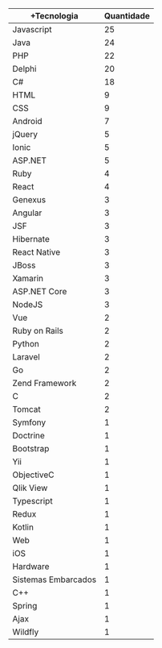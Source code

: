 |+Tecnologia  | Quantidade |
|------------ | -----------|
|Javascript |25 |
|Java |24 |
|PHP |22 |
|Delphi |20 |
|C# |18 |
|HTML |9 |
|CSS |9 |
|Android |7 |
|jQuery |5 |
|Ionic |5 |
|ASP.NET |5 |
|Ruby |4 |
|React |4 |
|Genexus |3 |
|Angular |3 |
|JSF |3 |
|Hibernate |3 |
|React Native |3 |
|JBoss |3 |
|Xamarin |3 |
|ASP.NET Core |3 |
|NodeJS |3 |
|Vue |2 |
|Ruby on Rails |2 |
|Python |2 |
|Laravel |2 |
|Go |2 |
|Zend Framework |2 |
|C |2 |
|Tomcat |2 |
|Symfony |1 |
|Doctrine |1 |
|Bootstrap |1 |
|Yii |1 |
|ObjectiveC |1 |
|Qlik View |1 |
|Typescript |1 |
|Redux |1 |
|Kotlin |1 |
|Web |1 |
|iOS |1 |
|Hardware |1 |
|Sistemas Embarcados |1 |
|C++ |1 |
|Spring |1 |
|Ajax |1 |
|Wildfly |1 |
